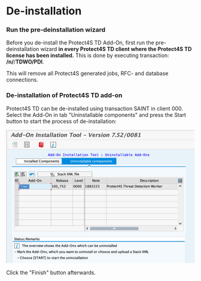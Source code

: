 # De-installation

### Run the pre-deinstallation wizard <a href="#run-the-pre-deinstallation-wizard" id="run-the-pre-deinstallation-wizard"></a>

Before you de-install the Protect4S TD Add-On, first run the pre-deinstallation wizard **in every Protect4S TD client where the Protect4S TD license has been installed.** This is done by executing transaction: **/n/**/**TDWO/PDI**.

This will remove all Protect4S generated jobs, RFC- and database connections.

### De-installation of Protect4S TD add-on <a href="#deinstallation-of-protect4s-addon" id="deinstallation-of-protect4s-addon"></a>

Protect4S TD can be de-installed using transaction SAINT in client 000. Select the Add-On in tab "Uninstallable components" and press the Start button to start the process of de-installation:

![](<../.gitbook/assets/image (53).png>)

Click the "Finish" button afterwards.
